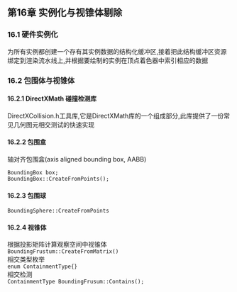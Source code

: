 ## 第16章 实例化与视锥体剔除
### 16.1 硬件实例化
为所有实例都创建一个存有其实例数据的结构化缓冲区,接着把此结构缓冲区资源绑定到渲染流水线上,并根据要绘制的实例在顶点着色器中索引相应的数据  
### 16.2 包围体与视锥体
#### 16.2.1 DirectXMath 碰撞检测库
DirectXCollision.h工具库,它是DirectXMath库的一个组成部分,此库提供了一份常见几何图元相交测试的快速实现  
#### 16.2.2 包围盒
轴对齐包围盒(axis aligned bounding box, AABB)  
```
BoundingBox box;
BoundingBox::CreateFromPoints();
```
#### 16.2.3 包围球
`BoundingSphere::CreateFromPoints`  
#### 16.2.4 视锥体
根据投影矩阵计算观察空间中视锥体  
`BoundingFrustum::CreateFromMatrix()`  
相交类型枚举  
`enum ContainmentType{}`  
相交检测  
`ContainmentType BoundingFrusum::Contains();`  
